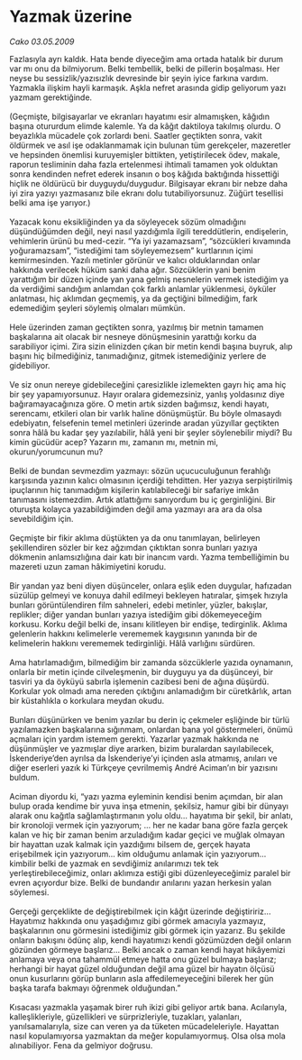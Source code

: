 # Yazmak üzerine

*Cako 03.05.2009*

<div class="taraf_structure_2col_1zq">
<div class="margen_n">



 <p>Fazlasıyla ayrı kaldık. Hata bende diyeceğim ama ortada hatalık bir durum var mı onu da bilmiyorum. Belki tembellik, belki de pillerin boşalması. Her neyse bu sessizlik/yazısızlık devresinde bir şeyin iyice farkına vardım. Yazmakla ilişkim hayli karmaşık. Aşkla nefret arasında gidip geliyorum yazı yazmam gerektiğinde. <br/><br/>(Geçmişte, bilgisayarlar ve ekranları hayatımı esir almamışken, kâğıdın başına otururdum elimde kalemle. Ya da kâğıt daktiloya takılmış olurdu. O beyazlıkla mücadele çok zorlardı beni. Saatler geçtikten sonra, vakit öldürmek ve asıl işe odaklanmamak için bulunan tüm gerekçeler, mazeretler ve hepsinden önemlisi kuruyemişler bittikten, yetiştirilecek ödev, makale, raporun tesliminin daha fazla ertelenmesi ihtimali tamamen yok olduktan sonra kendinden nefret ederek insanın o boş kâğıda baktığında hissettiği hiçlik ne öldürücü bir duyguydu/duygudur. Bilgisayar ekranı bir nebze daha iyi zira yazıyı yazmasanız bile ekranı dolu tutabiliyorsunuz. Züğürt tesellisi belki ama işe yarıyor.) <br/><br/>Yazacak konu eksikliğinden ya da söyleyecek sözüm olmadığını düşündüğümden değil, neyi nasıl yazdığımla ilgili tereddütlerin, endişelerin, vehimlerin ürünü bu med-cezir. “Ya iyi yazamazsam”, “sözcükleri kıvamında yoğuramazsam”, “istediğimi tam söyleyemezsem” kurtlarının içimi kemirmesinden. Yazılı metinler görünür ve kalıcı olduklarından onlar hakkında verilecek hüküm sanki daha ağır. Sözcüklerin yani benim yarattığım bir düzen içinde yan yana gelmiş nesnelerin vermek istediğim ya da verdiğimi sandığım anlamdan çok farklı anlamlar yüklenmesi, öyküler anlatması, hiç aklımdan geçmemiş, ya da geçtiğini bilmediğim, fark edemediğim şeyleri söylemiş olmaları mümkün. <br/><br/>Hele üzerinden zaman geçtikten sonra, yazılmış bir metnin tamamen başkalarına ait olacak bir nesneye dönüşmesinin yarattığı korku da sarabiliyor içimi. Zira sizin elinizden çıkan bir metin kendi başına buyruk, alıp başını hiç bilmediğiniz, tanımadığınız, gitmek istemediğiniz yerlere de gidebiliyor. <br/><br/>Ve siz onun nereye gidebileceğini çaresizlikle izlemekten gayrı hiç ama hiç bir şey yapamıyorsunuz. Hayır oralara gidemezsiniz, yanlış yoldasınız diye bağıramayacağınıza göre. O metin artık sizden bağımsız, kendi hayatı, serencamı, etkileri olan bir varlık haline dönüşmüştür. Bu böyle olmasaydı edebiyatın, felsefenin temel metinleri üzerinde aradan yüzyıllar geçtikten sonra hâlâ bu kadar şey yazılabilir, hâlâ yeni bir şeyler söylenebilir miydi? Bu kimin gücüdür acep? Yazarın mı, zamanın mı, metnin mi, okurun/yorumcunun mu? <br/><br/>Belki de bundan sevmezdim yazmayı: sözün uçucuculuğunun ferahlığı karşısında yazının kalıcı olmasının içerdiği tehditten. Her yazıya serpiştirilmiş ipuçlarının hiç tanımadığım kişilerin katılabileceği bir safariye imkân tanımasını istemezdim. Artık atlattığımı sanıyordum bu iç gerginliğini. Bir oturuşta kolayca yazabildiğimden değil ama yazmayı ara ara da olsa sevebildiğim için. <br/><br/>Geçmişte bir fikir aklıma düştükten ya da onu tanımlayan, belirleyen şekillendiren sözler bir kez ağzımdan çıktıktan sonra bunları yazıya dökmenin anlamsızlığına dair katı bir inancım vardı. Yazma tembelliğimin bu mazereti uzun zaman hâkimiyetini korudu. <br/><br/>Bir yandan yaz beni diyen düşünceler, onlara eşlik eden duygular, hafızadan süzülüp gelmeyi ve konuya dahil edilmeyi bekleyen hatıralar, şimşek hızıyla bunları görüntülendiren film sahneleri, edebi metinler, yüzler, bakışlar, replikler; diğer yandan bunları yazıya istediğim gibi dökemeyeceğim korkusu. Korku değil belki de, insanı kilitleyen bir endişe, tedirginlik. Aklıma gelenlerin hakkını kelimelerle verememek kaygısının yanında bir de kelimelerin hakkını verememek tedirginliği. Hâlâ varlığını sürdüren. <br/><br/>Ama hatırlamadığım, bilmediğim bir zamanda sözcüklerle yazıda oynamanın, onlarla bir metin içinde cilveleşmenin, bir duyguyu ya da düşünceyi, bir tasviri ya da öyküyü sabırla işlemenin cazibesi beni de ağına düşürdü. Korkular yok olmadı ama nereden çıktığını anlamadığım bir cüretkârlık, artan bir küstahlıkla o korkulara meydan okudu. <br/><br/>Bunları düşünürken ve benim yazılar bu derin iç çekmeler eşliğinde bir türlü yazılamazken başkalarına sığınmam, onlardan bana yol göstermeleri, önümü açmaları için yardım istemem gerekti. Yazarlar yazmak hakkında ne düşünmüşler ve yazmışlar diye ararken, bizim buralardan sayılabilecek, İskenderiye’den ayrılsa da İskenderiye’yi içinden asla atmamış, anıları ve diğer eserleri yazık ki Türkçeye çevrilmemiş André Aciman’ın bir yazısını buldum. <br/><br/>Aciman diyordu ki, “yazı yazma eyleminin kendisi benim açımdan, bir alan bulup orada kendime bir yuva inşa etmenin, şekilsiz, hamur gibi bir dünyayı alarak onu kağıtla sağlamlaştırmanın yolu oldu... hayatıma bir şekil, bir anlatı, bir kronoloji vermek için yazıyorum; ... her ne kadar bana göre fazla gerçek kalan ve hiç bir zaman benim arzuladığım kadar geçici ve muğlak olmayan bir hayattan uzak kalmak için yazdığımı bilsem de, gerçek hayata erişebilmek için yazıyorum... kim olduğumu anlamak için yazıyorum... kimbilir belki de yazmak en sevdiğimiz anılarımızı tek tek yerleştirebileceğimiz, onları aklımıza estiği gibi düzenleyeceğimiz paralel bir evren açıyordur bize. Belki de bundandır anılarını yazan herkesin yalan söylemesi. <br/><br/>Gerçeği gerçeklikte de değiştirebilmek için kâğıt üzerinde değiştiririz... Hayatımız hakkında onu yaşadığımız gibi görmek amacıyla yazmayız, başkalarının onu görmesini istediğimiz gibi görmek için yazarız. Bu şekilde onların bakışını ödünç alıp, kendi hayatımızı kendi gözümüzden değil onların gözünden görmeye başlarız... Belki ancak o zaman kendi hayat hikâyemizi anlamaya veya ona tahammül etmeye hatta onu güzel bulmaya başlarız; herhangi bir hayat güzel olduğundan değil ama güzel bir hayatın ölçüsü onun kusurlarını görüp bunların asla affedilemeyeceğini bilerek her gün başka tarafa bakmayı öğrenmek olduğundan.” <br/><br/>Kısacası yazmakla yaşamak birer ruh ikizi gibi geliyor artık bana. Acılarıyla, kalleşlikleriyle, güzellikleri ve sürprizleriyle, tuzakları, yalanları, yanılsamalarıyla, size can veren ya da tüketen mücadeleleriyle. Hayattan nasıl kopulamıyorsa yazmaktan da meğer kopulamıyormuş. Olsa olsa mola alınabiliyor. Fena da gelmiyor doğrusu.</p>

<br/>


<div id="taraf_not">
</div>

</div>


</div>
